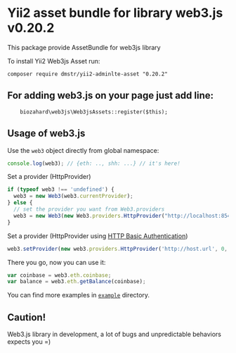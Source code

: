 # Yii2 asset bundle for library web3.js v0.20.2

This package provide AssetBundle for web3js library

To install Yii2 Web3js Asset run:

```
composer require dmstr/yii2-adminlte-asset "0.20.2"
```

## For adding web3.js on your page just add line:
```
    biozahard\web3js\Web3jsAssets::register($this);
```

## Usage of web3.js
Use the `web3` object directly from global namespace:

```js
console.log(web3); // {eth: .., shh: ...} // it's here!
```

Set a provider (HttpProvider)

```js
if (typeof web3 !== 'undefined') {
  web3 = new Web3(web3.currentProvider);
} else {
  // set the provider you want from Web3.providers
  web3 = new Web3(new Web3.providers.HttpProvider("http://localhost:8545"));
}
```

Set a provider (HttpProvider using [HTTP Basic Authentication](https://en.wikipedia.org/wiki/Basic_access_authentication))

```js
web3.setProvider(new web3.providers.HttpProvider('http://host.url', 0, BasicAuthUsername, BasicAuthPassword));
```

There you go, now you can use it:

```js
var coinbase = web3.eth.coinbase;
var balance = web3.eth.getBalance(coinbase);
```

You can find more examples in [`example`](https://github.com/ethereum/web3.js/tree/master/example) directory.

## Caution!
Web3.js library in development, a lot of bugs and unpredictable behaviors expects you =)